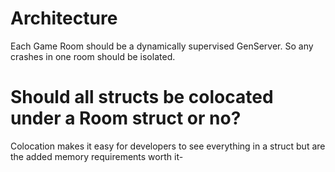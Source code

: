 # Architecture

Each Game Room should be a dynamically supervised GenServer.
So any crashes in one room should be isolated.


# Should all structs be colocated under a Room struct or no?
Colocation makes it easy for developers to see everything in a struct but are the added memory requirements worth it-